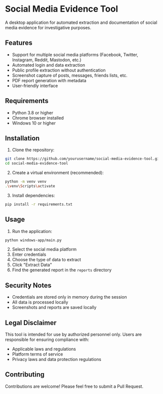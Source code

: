 # Social Media Evidence Tool

A desktop application for automated extraction and documentation of social media evidence for investigative purposes.

## Features

- Support for multiple social media platforms (Facebook, Twitter, Instagram, Reddit, Mastodon, etc.)
- Automated login and data extraction
- Public profile extraction without authentication
- Screenshot capture of posts, messages, friends lists, etc.
- PDF report generation with metadata
- User-friendly interface

## Requirements

- Python 3.8 or higher
- Chrome browser installed
- Windows 10 or higher

## Installation

1. Clone the repository:
```bash
git clone https://github.com/yourusername/social-media-evidence-tool.git
cd social-media-evidence-tool
```

2. Create a virtual environment (recommended):
```bash
python -m venv venv
.\venv\Scripts\activate
```

3. Install dependencies:
```bash
pip install -r requirements.txt
```

## Usage

1. Run the application:
```bash
python windows-app/main.py
```

2. Select the social media platform
3. Enter credentials
4. Choose the type of data to extract
5. Click "Extract Data"
6. Find the generated report in the `reports` directory

## Security Notes

- Credentials are stored only in memory during the session
- All data is processed locally
- Screenshots and reports are saved locally

## Legal Disclaimer

This tool is intended for use by authorized personnel only. Users are responsible for ensuring compliance with:
- Applicable laws and regulations
- Platform terms of service
- Privacy laws and data protection regulations

## Contributing

Contributions are welcome! Please feel free to submit a Pull Request.


